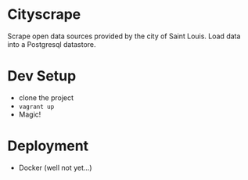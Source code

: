 # Cityscrape

Scrape open data sources provided by the city of Saint Louis. Load data into a Postgresql datastore.

# Dev Setup

  - clone the project
  - `vagrant up`
  - Magic!

# Deployment

  - Docker (well not yet...)